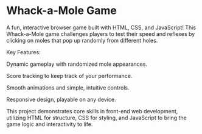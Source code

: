 # Whack-a-Mole Game

A fun, interactive browser game built with HTML, CSS, and JavaScript! This Whack-a-Mole game challenges players to test their speed and reflexes by clicking on moles that pop up randomly from different holes.


Key Features:

Dynamic gameplay with randomized mole appearances.

Score tracking to keep track of your performance.

Smooth animations and simple, intuitive controls.

Responsive design, playable on any device.

This project demonstrates core skills in front-end web development, utilizing HTML for structure, CSS for styling, and JavaScript to bring the game logic and interactivity to life.

